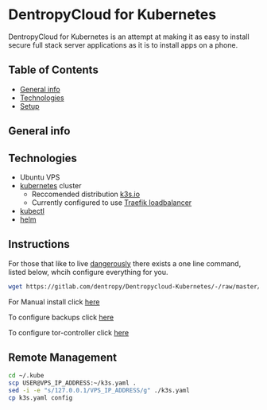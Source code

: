 # DentropyCloud for Kubernetes

DentropyCloud for Kubernetes is an attempt at making it as easy to install secure full stack server applications as it is to install apps on a phone.

## Table of Contents

* [General info](##General-info)
* [Technologies](##Technologies)
* [Setup](##Setup)

## General info



## Technologies

* Ubuntu VPS
* [kubernetes](https://kubernetes.io/docs/home/) cluster
    * Reccomended distribution [k3s.io](https://k3s.io/)
    * Currently configured to use [Traefik loadbalancer](https://doc.traefik.io/traefik/v1.7/user-guide/kubernetes/)
* [kubectl](https://kubernetes.io/docs/tasks/tools/install-kubectl/)
* [helm](https://helm.sh/docs/intro/install/)

## Instructions

For those that like to live [dangerously](http://tserong.github.io/sudo-wget/) there exists a one line command, listed below, whcih configure everything for you.

``` bash
wget https://gitlab.com/dentropy/Dentropycloud-Kubernetes/-/raw/master/server-install.py && python3 ./server-install.py
```

For Manual install click [here](./docs/manual-install.md)

To configure backups click [here](./docs/backups.md)

To configure tor-controller click [here](./docs/tor-controller.md)

## Remote Management

``` bash
cd ~/.kube
scp USER@VPS_IP_ADDRESS:~/k3s.yaml .
sed -i -e "s/127.0.0.1/VPS_IP_ADDRESS/g" ./k3s.yaml
cp k3s.yaml config
```